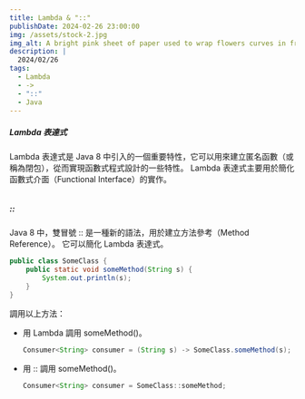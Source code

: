 ```yaml
---
title: Lambda & "::"
publishDate: 2024-02-26 23:00:00
img: /assets/stock-2.jpg
img_alt: A bright pink sheet of paper used to wrap flowers curves in front of rich blue background
description: |
  2024/02/26
tags:
  - Lambda
  - ->
  - "::"
  - Java
---
```


##### Lambda 表達式

Lambda 表達式是 Java 8 中引入的一個重要特性，它可以用來建立匿名函數（或稱為閉包），從而實現函數式程式設計的一些特性。 Lambda 表達式主要用於簡化函數式介面（Functional Interface）的實作。

```java

```

##### ::

Java 8 中，雙冒號 :: 是一種新的語法，用於建立方法參考（Method Reference）。 它可以簡化 Lambda 表達式。

```java
public class SomeClass {
    public static void someMethod(String s) {
        System.out.println(s);
    }
}
```

調用以上方法：

- 用 Lambda 調用 someMethod()。

  ```java
  Consumer<String> consumer = (String s) -> SomeClass.someMethod(s);
  ```

- 用 :: 調用 someMethod()。

  ```java
  Consumer<String> consumer = SomeClass::someMethod;
  ```
